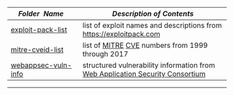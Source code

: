 |&nbsp;&nbsp;&nbsp;&nbsp;_Folder&nbsp;&nbsp;Name_&nbsp;&nbsp;&nbsp;&nbsp;| _Description of Contents_
|:----------------|--------------------------------------------------------------------------------------------------------------------------------------------------------
| [exploit-pack-list](exploit-pack-list) |  list of exploit names and descriptions from <https://exploitpack.com> 
| [mitre-cveid-list](mitre-cveid-list) |  list of [MITRE](https://www.mitre.org) [CVE](https://cve.mitre.org) numbers from 1999 through 2017 
| [webappsec-vuln-info](webappsec-vuln-info) |  structured vulnerability information from [Web Application Security Consortium](http://webappsec.org) 

* * *

